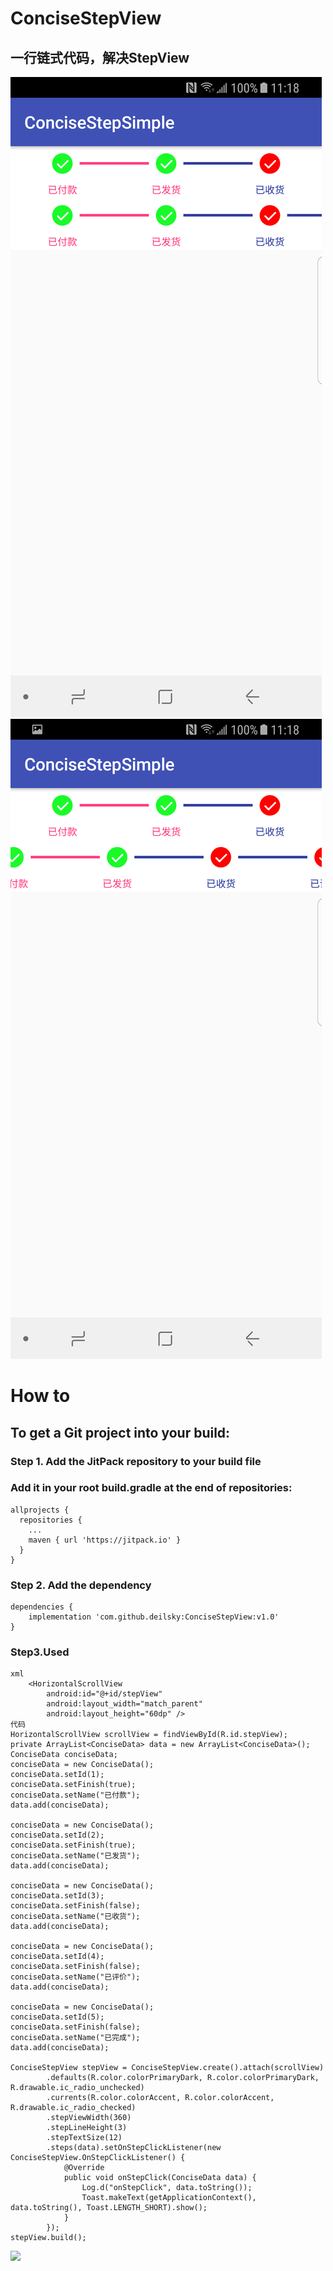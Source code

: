 # ConciseStepView
## 一行链式代码，解决StepView
![](Screenshots/Screenshot_20180605-111816.png)
![](Screenshots/Screenshot_20180605-111833.png)

# How to
## To get a Git project into your build:
### Step 1. Add the JitPack repository to your build file
### Add it in your root build.gradle at the end of repositories:
``` 
allprojects {
  repositories {
    ...
    maven { url 'https://jitpack.io' }
  }
}
```
### Step 2. Add the dependency
```
dependencies {
    implementation 'com.github.deilsky:ConciseStepView:v1.0'
}
```
### Step3.Used
```
xml
    <HorizontalScrollView
        android:id="@+id/stepView"
        android:layout_width="match_parent"
        android:layout_height="60dp" />
代码
HorizontalScrollView scrollView = findViewById(R.id.stepView);
private ArrayList<ConciseData> data = new ArrayList<ConciseData>();
ConciseData conciseData;
conciseData = new ConciseData();
conciseData.setId(1);
conciseData.setFinish(true);
conciseData.setName("已付款");
data.add(conciseData);

conciseData = new ConciseData();
conciseData.setId(2);
conciseData.setFinish(true);
conciseData.setName("已发货");
data.add(conciseData);

conciseData = new ConciseData();
conciseData.setId(3);
conciseData.setFinish(false);
conciseData.setName("已收货");
data.add(conciseData);

conciseData = new ConciseData();
conciseData.setId(4);
conciseData.setFinish(false);
conciseData.setName("已评价");
data.add(conciseData);

conciseData = new ConciseData();
conciseData.setId(5);
conciseData.setFinish(false);
conciseData.setName("已完成");
data.add(conciseData);

ConciseStepView stepView = ConciseStepView.create().attach(scrollView)
        .defaults(R.color.colorPrimaryDark, R.color.colorPrimaryDark, R.drawable.ic_radio_unchecked)
        .currents(R.color.colorAccent, R.color.colorAccent, R.drawable.ic_radio_checked)
        .stepViewWidth(360)
        .stepLineHeight(3)
        .stepTextSize(12)
        .steps(data).setOnStepClickListener(new ConciseStepView.OnStepClickListener() {
            @Override
            public void onStepClick(ConciseData data) {
                Log.d("onStepClick", data.toString());
                Toast.makeText(getApplicationContext(), data.toString(), Toast.LENGTH_SHORT).show();
            }
        });
stepView.build();
```

[![](https://jitpack.io/v/deilsky/ConciseStepView.svg)](https://jitpack.io/#deilsky/ConciseStepView)
